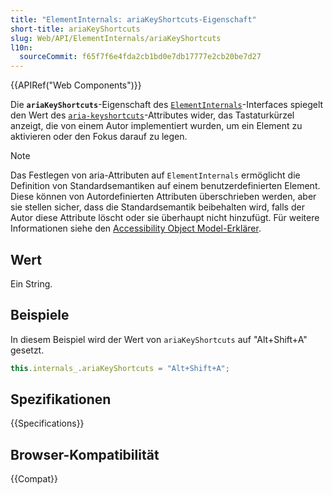 ```yaml
---
title: "ElementInternals: ariaKeyShortcuts-Eigenschaft"
short-title: ariaKeyShortcuts
slug: Web/API/ElementInternals/ariaKeyShortcuts
l10n:
  sourceCommit: f65f7f6e4fda2cb1bd0e7db17777e2cb20be7d27
---
```


{{APIRef("Web Components")}}

Die **`ariaKeyShortcuts`**-Eigenschaft des [`ElementInternals`](/de/docs/Web/API/ElementInternals)-Interfaces spiegelt den Wert des [`aria-keyshortcuts`](/de/docs/Web/Accessibility/ARIA/Reference/Attributes/aria-keyshortcuts)-Attributes wider, das Tastaturkürzel anzeigt, die von einem Autor implementiert wurden, um ein Element zu aktivieren oder den Fokus darauf zu legen.

> [!NOTE]
> Das Festlegen von aria-Attributen auf `ElementInternals` ermöglicht die Definition von Standardsemantiken auf einem benutzerdefinierten Element. Diese können von Autordefinierten Attributen überschrieben werden, aber sie stellen sicher, dass die Standardsemantik beibehalten wird, falls der Autor diese Attribute löscht oder sie überhaupt nicht hinzufügt. Für weitere Informationen siehe den [Accessibility Object Model-Erklärer](https://wicg.github.io/aom/explainer.html#default-semantics-for-custom-elements-via-the-elementinternals-object).

## Wert

Ein String.

## Beispiele

In diesem Beispiel wird der Wert von `ariaKeyShortcuts` auf "Alt+Shift+A" gesetzt.

```js
this.internals_.ariaKeyShortcuts = "Alt+Shift+A";
```

## Spezifikationen

{{Specifications}}

## Browser-Kompatibilität

{{Compat}}

